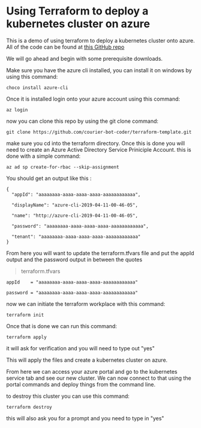 <!--
layout: page
title: "Deploying a kubernetes cluster on Azure using Terraform"
permalink: /https://courier-bot-coder.github.io/can.github.io/azure-terraform
-->

# Using Terraform to deploy a kubernetes cluster on azure
   
   This is a demo of using terraform to deploy a kubernetes cluster onto azure. All of the code can be found at [this GitHub repo](https://github.com/courier-bot-coder/terraform-template)
   
We will go ahead and begin with some prerequisite downloads.

Make sure you have the azure cli installed, you can install it on windows by using this command: 
```
choco install azure-cli
```
Once it is installed login onto your azure account using this command:
```
az login
```
now you can clone this repo by using the git clone command:
```
git clone https://github.com/courier-bot-coder/terraform-template.git
```
make sure you cd into the terraform directory. Once this is done you will need to create an Azure Active Directory Service Priniciple Account.
this is done with a simple command:
```
az ad sp create-for-rbac --skip-assignment
```
You should get an output like this :
```
{
  "appId": "aaaaaaaa-aaaa-aaaa-aaaa-aaaaaaaaaaaa",
  
  "displayName": "azure-cli-2019-04-11-00-46-05",
  
  "name": "http://azure-cli-2019-04-11-00-46-05",
  
  "password": "aaaaaaaa-aaaa-aaaa-aaaa-aaaaaaaaaaaa",
  
  "tenant": "aaaaaaaa-aaaa-aaaa-aaaa-aaaaaaaaaaaa"
}
```

From here you will want to update the terraform.tfvars file and put the appId output and the password output in between the quotes

> terraform.tfvars
```
appId    = "aaaaaaaa-aaaa-aaaa-aaaa-aaaaaaaaaaaa"

password = "aaaaaaaa-aaaa-aaaa-aaaa-aaaaaaaaaaaa"
```

now we can initiate the terraform workplace with this command: 
```
terraform init
```
Once that is done we can run this command: 
```
terraform apply
```

it will ask for verification and you will need to type out "yes"

This will apply the files and create a kubernetes cluster on azure.

From here we can access your azure portal and go to the kubernetes service tab and see our new cluster. We can now connect to that using the portal commands and deploy things from the command line.

to destroy this cluster you can use this command: 
```
terraform destroy
```
this will also ask you for a prompt and you need to type in "yes"
